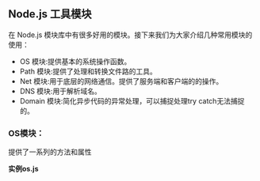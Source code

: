 ## Node.js 工具模块
在 Node.js 模块库中有很多好用的模块。接下来我们为大家介绍几种常用模块的使用：
* OS 模块:提供基本的系统操作函数。
* Path 模块:提供了处理和转换文件路的工具。
* Net 模块:用于底层的网络通信。提供了服务端和客户端的的操作。
* DNS 模块:用于解析域名。
* Domain 模块:简化异步代码的异常处理，可以捕捉处理try catch无法捕捉的。

### OS模块：
提供了一系列的方法和属性<br/>

**实例os.js**

